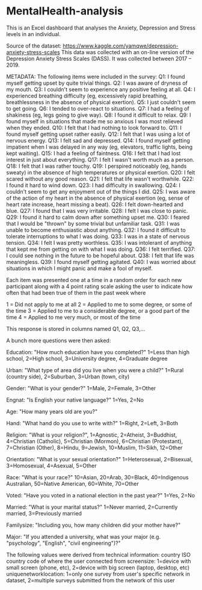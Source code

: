 # MentalHealth-analysis
This is an Excel dashboard that analyses the Anxiety, Depression and Stress levels in an individual.

Source of the dataset: https://www.kaggle.com/yamqwe/depression-anxiety-stress-scales
This data was collected with an on-line version of the Depression Anxiety Stress Scales (DASS). It was collected between 2017 – 2019.

METADATA:
The following items were included in the survey:
Q1: I found myself getting upset by quite trivial things.
Q2: I was aware of dryness of my mouth.
Q3: I couldn't seem to experience any positive feeling at all.
Q4: I experienced breathing difficulty (eg, excessively rapid breathing, breathlessness in the absence of physical exertion).
Q5: I just couldn't seem to get going.
Q6: I tended to over-react to situations.
Q7: I had a feeling of shakiness (eg, legs going to give way).
Q8: I found it difficult to relax.
Q9: I found myself in situations that made me so anxious I was most relieved when they ended.
Q10: I felt that I had nothing to look forward to.
Q11: I found myself getting upset rather easily.
Q12: I felt that I was using a lot of nervous energy.
Q13: I felt sad and depressed.
Q14: I found myself getting impatient when I was delayed in any way (eg, elevators, traffic lights, being kept waiting).
Q15: I had a feeling of faintness.
Q16: I felt that I had lost interest in just about everything.
Q17: I felt I wasn't worth much as a person.
Q18: I felt that I was rather touchy.
Q19: I perspired noticeably (eg, hands sweaty) in the absence of high temperatures or physical exertion.
Q20: I felt scared without any good reason.
Q21: I felt that life wasn't worthwhile.
Q22: I found it hard to wind down.
Q23: I had difficulty in swallowing.
Q24: I couldn't seem to get any enjoyment out of the things I did.
Q25: I was aware of the action of my heart in the absence of physical exertion (eg, sense of heart rate increase, heart missing a beat).
Q26: I felt down-hearted and blue.
Q27: I found that I was very irritable.
Q28: I felt I was close to panic.
Q29: I found it hard to calm down after something upset me.
Q30: I feared that I would be "thrown" by some trivial but unfamiliar task.
Q31: I was unable to become enthusiastic about anything.
Q32: I found it difficult to tolerate interruptions to what I was doing.
Q33: I was in a state of nervous tension.
Q34: I felt I was pretty worthless.
Q35: I was intolerant of anything that kept me from getting on with what I was doing.
Q36: I felt terrified.
Q37: I could see nothing in the future to be hopeful about.
Q38: I felt that life was meaningless.
Q39: I found myself getting agitated.
Q40: I was worried about situations in which I might panic and make a fool of myself.


Each item was presented one at a time in a random order for each new participant along with a 4 point rating scale asking the user to indicate how often that had been true of them in the past week where

1 = Did not apply to me at all
2 = Applied to me to some degree, or some of the time
3 = Applied to me to a considerable degree, or a good part of the time
4 = Applied to me very much, or most of the time

This response is stored in columns named Q1, Q2, Q3,…

A bunch more questions were then asked:

Education: "How much education have you completed?" 
1=Less than high school, 2=High school, 3=University degree, 4=Graduate degree

Urban: "What type of area did you live when you were a child?" 
1=Rural (country side), 2=Suburban, 3=Urban (town, city)

Gender: "What is your gender?" 
1=Male, 2=Female, 3=Other

Engnat: "Is English your native language?" 
1=Yes, 2=No

Age: "How many years old are you?"

Hand: "What hand do you use to write with?" 
1=Right, 2=Left, 3=Both

Religion: "What is your religion?", 
1=Agnostic, 2=Atheist, 3=Buddhist, 4=Christian (Catholic), 5=Christian (Mormon), 6=Christian (Protestant), 7=Christian (Other), 8=Hindu, 9=Jewish, 10=Muslim, 11=Sikh, 12=Other

Orientation: "What is your sexual orientation?" 
1=Heterosexual, 2=Bisexual, 3=Homosexual, 4=Asexual, 5=Other

Race: "What is your race?"
10=Asian, 20=Arab, 30=Black, 40=Indigenous Australian, 50=Native American, 60=White, 70=Other

Voted: "Have you voted in a national election in the past year?" 
1=Yes, 2=No

Married: "What is your marital status?"
1=Never married, 2=Currently married, 3=Previously married

Familysize: "Including you, how many children did your mother have?"

Major: "If you attended a university, what was your major (e.g. "psychology", "English", "civil engineering")?"

The following values were derived from technical information:
country ISO country code of where the user connected from
screensize: 1=device with small screen (phone, etc), 2=device with big screen (laptop, desktop, etc)
uniquenetworklocation: 1=only one survey from user's specific network in dataset, 2=multiple surveys submitted from the network of this user
